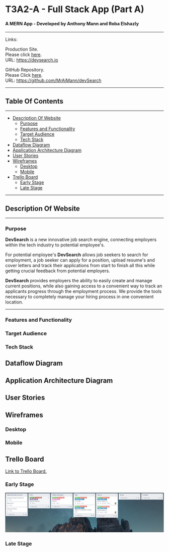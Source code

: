 # T3A2-A - Full Stack App (Part A)

#### A MERN App - Developed by Anthony Mann and Roba Elshazly

---

Links:

<!-- This link currently not live -->

Production Site.<br>
Please click [here](devsearch.io).<br>
URL: https://devsearch.io

<!--  -->

GitHub Repository.<br>
Please Click [here](https://github.com/MrAjMann/devSearch).<br>
URL: https://github.com/MrAjMann/devSearch

---

## Table Of Contents

---

- [Description Of Website](##Description-Of-Website)
  - [Purpose](###Purpose)
  - [Features and Functionality](###Features-and-Functionality)
  - [Target Audience](###Target-Audience)
  - [Tech Stack](###Tech-Stack)
- [Dataflow Diagram](##Dataflow-Diagram)
- [Application Architecture Diagram](##Application-Architecture-Diagram)
- [User Stories](##User-Stories)
- [Wireframes](##Wireframes)
  - [Desktop](###Desktop)
  - [Mobile](###Mobile)
- [Trello Board](##Trello-Board)
  - [Early Stage](###Early-Stage)
  - [Late Stage](###Late-Stage)

---

## Description Of Website

---

### Purpose

**DevSearch** is a new innovative job search engine, connecting employers within the tech industry to potential employee's.

For potential employee's **DevSearch** allows job seekers to search for employment, a job seeker can apply for a position,
upload resume's and cover letters and track their applications from start to finish all this while getting crucial feedback from potential employers.

**DevSearch** provides employers the ability to easily create and manage current positions, while also gaining access to a convenient way to track an applicants progress through the employment process. We provide the tools necessary to completely manage your hiring process in one convenient location.

---

### Features and Functionality

### Target Audience

### Tech Stack

## Dataflow Diagram

## Application Architecture Diagram

## User Stories

## Wireframes

### Desktop

### Mobile

## Trello Board

[Link to Trello Board.](https://trello.com/b/asm78QlN)

### Early Stage

![Early Trello Layout](./docs/TrelloEarlyStagesPartA.JPG)

### Late Stage
